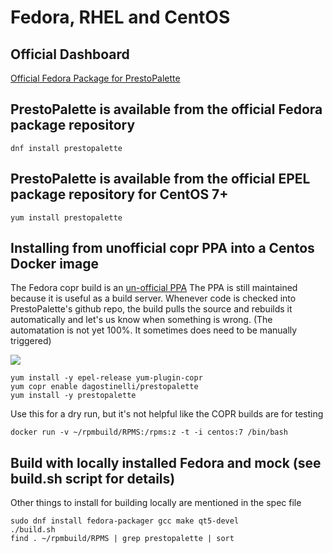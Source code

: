 # Fedora, RHEL and CentOS

## Official Dashboard

[Official Fedora Package for PrestoPalette](https://apps.fedoraproject.org/packages/prestopalette)



## PrestoPalette is available from the official Fedora package repository

```
dnf install prestopalette

```

## PrestoPalette is available from the official EPEL package repository for CentOS 7+

```
yum install prestopalette

```

## Installing from unofficial copr PPA into a Centos Docker image
The Fedora copr build is an [un-official PPA](https://copr.fedorainfracloud.org/coprs/dagostinelli/prestopalette/)  The PPA is still maintained because it is useful as a build server.  Whenever code is checked into PrestoPalette's github repo, the build pulls the source and rebuilds it automatically and let's us know when something is wrong.  (The automatation is not yet 100%.  It sometimes does need to be manually triggered)

<a href="https://copr.fedorainfracloud.org/coprs/dagostinelli/prestopalette/package/prestopalette/"><img src="https://copr.fedorainfracloud.org/coprs/dagostinelli/prestopalette/package/prestopalette/status_image/last_build.png" /></a>

```
yum install -y epel-release yum-plugin-copr
yum copr enable dagostinelli/prestopalette 
yum install -y prestopalette
```

Use this for a dry run, but it's not helpful like the COPR builds are for testing

`docker run -v ~/rpmbuild/RPMS:/rpms:z -t -i centos:7 /bin/bash`

## Build with locally installed Fedora and mock (see build.sh script for details)

Other things to install for building locally are mentioned in the spec file

```
sudo dnf install fedora-packager gcc make qt5-devel
./build.sh
find . ~/rpmbuild/RPMS | grep prestopalette | sort
```
